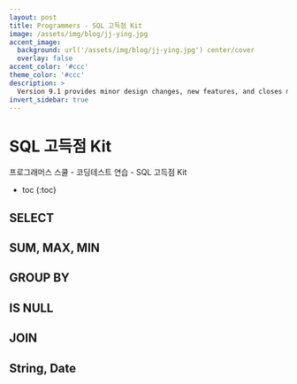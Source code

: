 ```yaml
---
layout: post
title: Programmers - SQL 고득점 Kit
image: /assets/img/blog/jj-ying.jpg
accent_image: 
  background: url('/assets/img/blog/jj-ying.jpg') center/cover
  overlay: false
accent_color: '#ccc'
theme_color: '#ccc'
description: >
  Version 9.1 provides minor design changes, new features, and closes multiple issues.
invert_sidebar: true
---
```


# SQL 고득점 Kit

프로그래머스 스쿨 - 코딩테스트 연습 - SQL 고득점 Kit

* toc
{:toc}


## SELECT


## SUM, MAX, MIN


## GROUP BY


## IS NULL


## JOIN


## String, Date
